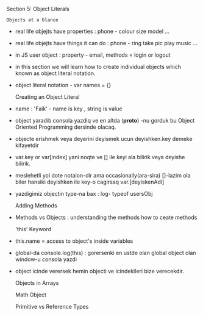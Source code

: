 Section 5: Object Literals

    Objects at a Glance

* real life objejts have properties : phone - colour size model ...
* real life objejts have things it can do : phone - ring take pic play music ...
* in JS user object : property - email, methods = login or logout
* in this section we will learn how to create individual objects 
    which known as object literal notation.
* object literal notation  - var names = {}


    Creating an Object Literal

* name : 'Faik' - name is key , string is value
* object yaradib consola yazdiq ve en altda (__proto__) -nu gorduk 
  bu Object Oriented Programming dersinde olacaq.
* objecte erishmek veya deyerini deyismek ucun deyishken.key demeke kifayetdir  
* var.key or var[index]   yani noqte ve [] ile keyi ala bilirik veya deyishe bilirik.
* meslehetli yol dote notaion-dir ama occasionally(ara-sira) []-lazim ola biler
hansiki deyishken ile key-o cagirsaq var.[deyiskenAdi]
* yazdigimiz objectin type-na bax : log- typeof usersObj


    Adding Methods

* Methods vs Objects : understanding the methods how to ceate methods

    
    'this' Keyword

* this.name = access to object's inside variables 
* global-da console.log(this) : gorersenki en ustde olan global
  object olan window-u consola yazdi
* object icinde verersek hemin objecti ve icindekileri bize verecekdir.





    
    Objects in Arrays
    
    Math Object
    
    Primitive vs Reference Types
